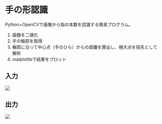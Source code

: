 # 手の形認識

Python+OpenCVで画像から指の本数を認識する簡易プログラム。

1. 画像を二値化
2. 手の輪郭を取得
3. 輪郭に沿って中心点（手のひら）からの距離を算出し、極大点を指先として解析
4. matplotlibで結果をプロット

## 入力

![](./samples/sample01.jpg)

## 出力

![](./result/plot.png)
